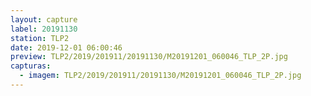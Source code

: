 ```yaml
---
layout: capture
label: 20191130
station: TLP2
date: 2019-12-01 06:00:46
preview: TLP2/2019/201911/20191130/M20191201_060046_TLP_2P.jpg
capturas:
  - imagem: TLP2/2019/201911/20191130/M20191201_060046_TLP_2P.jpg
---
```

